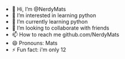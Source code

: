 - 👋 Hi, I’m @NerdyMats
- 👀 I’m interested in learning python
- 🌱 I’m currently learning python
- 💞️ I’m looking to collaborate with friends
- 📫 How to reach me github.com/NerdyMats
- 😄 Pronouns: Mats
- ⚡ Fun fact: i'm only 12

<!---
NerdyMats/NerdyMats is a ✨ special ✨ repository because its `README.md` (this file) appears on your GitHub profile.
You can click the Preview link to take a look at your changes.
--->

